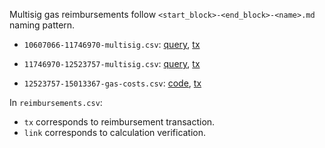 Multisig gas reimbursements follow `<start_block>-<end_block>-<name>.md` naming pattern.

- `10607066-11746970-multisig.csv`: [query](https://explore.duneanalytics.com/queries/11380/source), [tx](https://etherscan.io/tx/0x46ea28a06892eeada4ae351f0776250bc4658299375cb35a9cba24b9807fbcb9)

- `11746970-12523757-multisig.csv`: [query](https://duneanalytics.com/queries/54313), [tx](https://etherscan.io/tx/0x6afdc3367e28b1388f875fc5ddcc3536d983dfda4897c0f6b206a8b460205e2e)

- `12523757-15013367-gas-costs.csv`: [code](https://github.com/banteg/gas-costs), [tx](https://etherscan.io/tx/0x19bcb28cd113896fb06f17b2e5efa86bb8bf78c26e75c633d8f1a0e48b238a86)

In `reimbursements.csv`:

- `tx` corresponds to reimbursement transaction.
- `link` corresponds to calculation verification.
